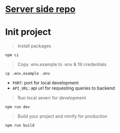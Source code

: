 # [Server side repo](https://github.com/tednaaa/paint-api)

# Init project

> Install packages

```
npm ci
```

> Copy .env.example to .env & fill credentials

```
cp .env.example .env
```

- `PORT`: port for local development
- `API_URL`: api url for requesting queries to backend

> Run local severr for development

```
npm run dev
```

> Build your project and minify for production

```
npm run build
```
